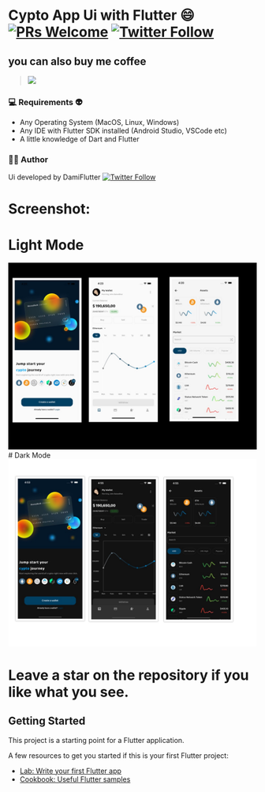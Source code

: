 # Cypto App Ui with Flutter :smile:  [![PRs Welcome](https://img.shields.io/badge/PRs-welcome-brightgreen.svg?style=flat-square)](http://makeapullrequest.com)  [![Twitter Follow](https://img.shields.io/twitter/follow/MortyWentMia.svg?style=social)](https://twitter.com/MortyWentMia)


##   you can also buy me coffee 
> <a href="https://www.buymeacoffee.com/maleek"><img src="https://img.buymeacoffee.com/button-api/?text=Buy me a coffee&emoji=&slug=xPGLYEr&button_colour=BD5FFF&font_colour=ffffff&font_family=Cookie&outline_colour=000000&coffee_colour=FFDD00"></a>

 <!--  ###     Sreenshots:
 --App screenshots here... 
  <img src="assets/images/githubwhiteanddark.jpg"/>
-->
  
### 💻  Requirements :alien:

* Any Operating System (MacOS, Linux, Windows)
* Any IDE with Flutter SDK installed (Android Studio, VSCode etc)
* A little knowledge of Dart and Flutter

 ### 👨‍💻  Author

 Ui developed by DamiFlutter [![Twitter Follow](https://img.shields.io/twitter/follow/MortyWentMia.svg?style=social)](https://twitter.com/MortyWentMia)

# Screenshot:
# Light Mode
<img src="/assets/images/collage.jpg"/>
# Dark Mode
<img src="/assets/images/darkmode1.jpg"/>

# Leave a star on the repository if you like what you see.
## Getting Started

This project is a starting point for a Flutter application.

A few resources to get you started if this is your first Flutter project:

- [Lab: Write your first Flutter app](https://flutter.dev/docs/get-started/codelab)
- [Cookbook: Useful Flutter samples](https://flutter.dev/docs/cookbook)
